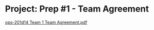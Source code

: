 # Project: Prep #1 - Team Agreement 

[ops-201d14 Team 1 Team Agreement.pdf](https://github.com/cyberguardianit/team-about/files/13390273/ops-201d14.Team.1.Team.Agreement.pdf)

